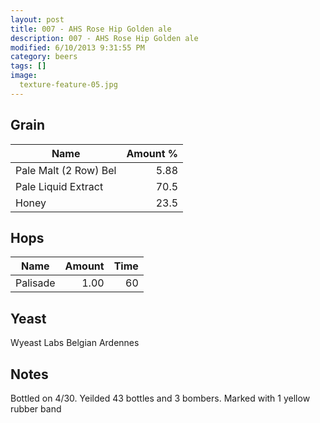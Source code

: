```yaml
---
layout: post
title: 007 - AHS Rose Hip Golden ale
description: 007 - AHS Rose Hip Golden ale
modified: 6/10/2013 9:31:55 PM
category: beers
tags: []
image:
  texture-feature-05.jpg
---
```



## Grain

| Name | Amount %|
| ---- | ------: |
| Pale Malt (2 Row) Bel | 5.88 
| Pale Liquid Extract | 70.5 
| Honey | 23.5 

## Hops

| Name | Amount | Time |
| ---- | -----: | ---: |
| Palisade | 1.00 | 60 

## Yeast
Wyeast Labs Belgian Ardennes

## Notes
Bottled on 4/30. Yeilded 43 bottles and 3 bombers. Marked with 1 yellow rubber band
